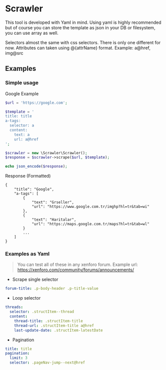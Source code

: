 # Scrawler
This tool is developed with Yaml in mind. Using yaml is highly recommended but of course you can store the template as json in your DB or filesystem, you can use array as well.

Selectors almost the same with css selectors. There is only one different for now. Attributes can taken using @{attrName} format. Example: a@href, img@src

## Examples

### Simple usage
Google Example
```php
$url = 'https://google.com';

$template = '
title: title
a-tags:
  selector: a
  content:
    text: a
    url: a@href
';

$scrawler = new \Scrawler\Scrawler();
$response = $scrawler->scrape($url, $template);

echo json_encode($response);
```
    
Response (Formatted)
    
    {
        "title": "Google",
        "a-tags": [
            {
                "text": "Grseller",
                "url": "https://www.google.com.tr/imghp?hl=tr&tab=wi"
            },
            {
                "text": "Haritalar",
                "url": "https://maps.google.com.tr/maps?hl=tr&tab=wl"
            }
            ...
        ]
    } 
    
### Examples as Yaml
>You can test all of these in any xenforo forum. Example url: https://xenforo.com/community/forums/announcements/

- Scrape single selector
```yaml
forum-title: .p-body-header .p-title-value 
``` 

- Loop selector
```yaml
threads:
  selector: .structItem--thread
  content:
    thread-title: .structItem-title
    thread-url: .structItem-title a@href
    last-update-date: .structItem-latestDate
``` 

- Pagination
```yaml
title: title
pagination:
  limit: 3
  selector: .pageNav-jump--next@href 
```



